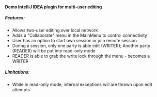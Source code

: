 #### Demo IntelliJ IDEA plugin for multi-user editing
##### Features:
- Allows two-user editing over local network 
- Adds a "Collaborate" menu in the MainMenu to control connectivity
- User has an option to start own session or join remote session
- During a session, only one party is able edit (WRITER); Another party (READER) will be put into read-only mode
- READER is able to grab the write lock through the menu - becomes a WRITER

##### Limitations:
- While in read-only mode, internal exceptions will are thrown upon edit attempts
